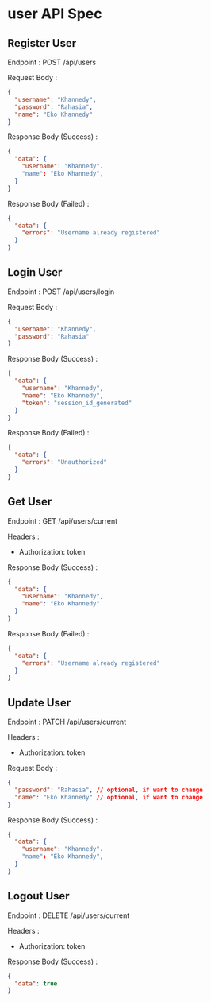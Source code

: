 # user API Spec

## Register User

Endpoint : POST /api/users

Request Body :

```json
{
  "username": "Khannedy",
  "password": "Rahasia",
  "name": "Eko Khannedy"
}
```

Response Body (Success) :

```json
{
  "data": {
    "username": "Khannedy".
    "name": "Eko Khannedy",
  }
}
```

Response Body (Failed) :

```json
{
  "data": {
    "errors": "Username already registered"
  }
}
```

## Login User

Endpoint : POST /api/users/login

Request Body :

```json
{
  "username": "Khannedy",
  "password": "Rahasia"
}
```

Response Body (Success) :

```json
{
  "data": {
    "username": "Khannedy",
    "name": "Eko Khannedy",
    "token": "session_id_generated"
  }
}
```

Response Body (Failed) :

```json
{
  "data": {
    "errors": "Unauthorized"
  }
}
```

## Get User

Endpoint : GET /api/users/current

Headers :

- Authorization: token

Response Body (Success) :

```json
{
  "data": {
    "username": "Khannedy",
    "name": "Eko Khannedy"
  }
}
```

Response Body (Failed) :

```json
{
  "data": {
    "errors": "Username already registered"
  }
}
```

## Update User

Endpoint : PATCH /api/users/current

Headers :

- Authorization: token

Request Body :

```json
{
  "password": "Rahasia", // optional, if want to change
  "name": "Eko Khannedy" // optional, if want to change
}
```

Response Body (Success) :

```json
{
  "data": {
    "username": "Khannedy".
    "name": "Eko Khannedy",
  }
}
```

## Logout User

Endpoint : DELETE /api/users/current

Headers :

- Authorization: token

Response Body (Success) :

```json
{
  "data": true
}
```
